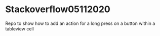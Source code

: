 # Stackoverflow05112020

Repo to show how to add an action for a long press on a button within a tableview cell
